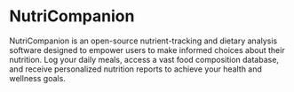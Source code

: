 # NutriCompanion
NutriCompanion is an open-source nutrient-tracking and dietary analysis software designed to empower users to make informed choices about their nutrition. Log your daily meals, access a vast food composition database, and receive personalized nutrition reports to achieve your health and wellness goals.
